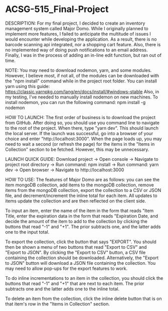 # ACSG-515_Final-Project
DESCRIPTION: For my final project, I decided to create an inventory management system called Major Domo. While I originally planned 
to implement more features, I failed to anticipate the multitude of issues I would encounter while developing the application. As a 
result, there is no barcode scanning api integrated, nor a shopping cart feature. Also, there is no implemented way of doing push notifications 
to an email address. Finally, I was in the process of adding an in-line edit function, but ran out of time.

NOTE: You may need to download nodemon, yarn, and some modules. However, I believe most, if not all, of the modules can be downloaded 
with the "npm install" command while in the project root folder. You can install yarn using 
this guide: https://classic.yarnpkg.com/lang/en/docs/install/#windows-stable 
Also, in my testing, I've needed to manually install nodemon on new machines. To install nodemon, you can run the following command: npm install -g nodemon

HOW TO LAUNCH: The first order of business is to download the project from GitHub. After doing so, you should use you command line to 
navigate to the root of the project.
When there, type "yarn dev". This should launch the local server. If the launch was successful, go into a browser of your choice and 
enter "http://localhost:3000". When the page loads up, you may need to wait a second (or refresh the page) for the items in 
the "Items in Collection" section to be fetched. However, this may be unnecessary.

LAUNCH QUICK GUIDE: 
Download project -> Open console -> Navigate to project root directory -> Run command: npm install -> Run command: yarn dev -> Open browser -> Navigate to http://localhost:3000

HOW TO USE: The features of Major Domo are as follows: you can see the item mongoDB collection, add items to the mongoDB collection, 
remove items from the mongoDB collection, export the collection to a CSV or JSON file, and decrement/increment the inline total for each 
item. All updates to items update the collection and are then reflected on the client side.

To input an item, enter the name of the item in the form that reads "Item Title, enter the expiration data in the form that 
reads "Expiration Date, and decide the amount of the item to add to the collection by clicking the buttons that read "-1" and "+1". The prior 
subtracts one, and the latter adds one to the input total.

To export the collection, click the button that says "EXPORT". You should then be shown a menu of two buttons that read "Export to CSV" 
and "Export to JSON". By clicking the "Export to CSV" button, a CSV file containing the collection should be downloaded. Alternatively, 
the "Export to JSON" button will download a JSON file containing the collection. You may need to allow pop-ups for the export features to work.

To do inline incrementations to an item in the collection, you should click the buttons that read "-1" and "+1" that are next to each item. The 
prior subtracts one and the latter adds one to the inline total.

To delete an item from the collection, click the inline delete button that is on that item's row in the "Items in Collection" section.
